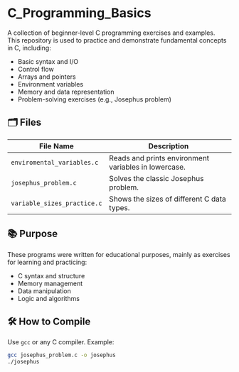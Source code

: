 # C_Programming_Basics

A collection of beginner-level C programming exercises and examples.  
This repository is used to practice and demonstrate fundamental concepts in C, including:

- Basic syntax and I/O
- Control flow
- Arrays and pointers
- Environment variables
- Memory and data representation
- Problem-solving exercises (e.g., Josephus problem)

## 🗂 Files

| File Name                      | Description                             |
|-------------------------------|-----------------------------------------|
| `enviromental_variables.c`    | Reads and prints environment variables in lowercase. |
| `josephus_problem.c`          | Solves the classic Josephus problem.    |
| `variable_sizes_practice.c`   | Shows the sizes of different C data types. |

## 📚 Purpose

These programs were written for educational purposes, mainly as exercises for learning and practicing:

- C syntax and structure
- Memory management
- Data manipulation
- Logic and algorithms

## 🛠 How to Compile

Use `gcc` or any C compiler. Example:

```bash
gcc josephus_problem.c -o josephus
./josephus
